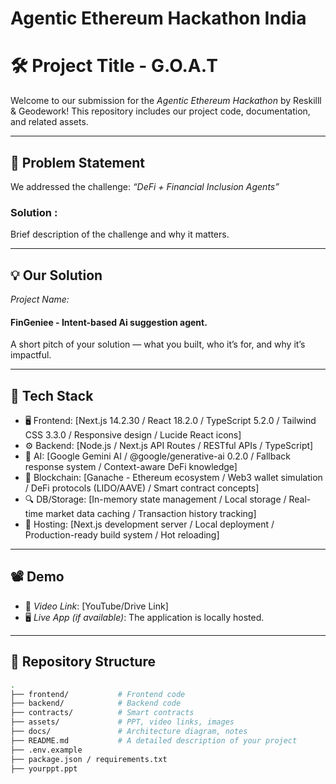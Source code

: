 # Agentic Ethereum Hackathon India

# 🛠 Project Title - G.O.A.T

Welcome to our submission for the *Agentic Ethereum Hackathon* by Reskilll & Geodework! This repository includes our project code, documentation, and related assets.

---

## 📌 Problem Statement

We addressed the challenge: *“DeFi + Financial Inclusion Agents”*  
### Solution : 
Brief description of the challenge and why it matters.

---

## 💡 Our Solution

*Project Name:* 
#### FinGeniee - Intent-based Ai suggestion agent. 
A short pitch of your solution — what you built, who it’s for, and why it’s impactful.

---

## 🧱 Tech Stack

- 🖥 Frontend: [Next.js 14.2.30 / React 18.2.0 / TypeScript 5.2.0 / Tailwind CSS 3.3.0 / Responsive design / Lucide React icons]
- ⚙ Backend: [Node.js / Next.js API Routes / RESTful APIs / TypeScript]
- 🧠 AI: [Google Gemini AI / @google/generative-ai 0.2.0 / Fallback response system / Context-aware DeFi knowledge]
- 🔗 Blockchain: [Ganache - Ethereum ecosystem / Web3 wallet simulation / DeFi protocols (LIDO/AAVE) / Smart contract concepts]
- 🔍 DB/Storage: [In-memory state management / Local storage / Real-time market data caching / Transaction history tracking]
- 🚀 Hosting: [Next.js development server / Local deployment / Production-ready build system / Hot reloading]

---

## 📽 Demo

- 🎥 *Video Link*: [YouTube/Drive Link]  
- 🖥 *Live App (if available)*: The application is locally hosted.

---

## 📂 Repository Structure

```bash
.
├── frontend/           # Frontend code
├── backend/            # Backend code
├── contracts/          # Smart contracts
├── assets/             # PPT, video links, images
├── docs/               # Architecture diagram, notes
├── README.md           # A detailed description of your project
├── .env.example
├── package.json / requirements.txt
├── yourppt.ppt
